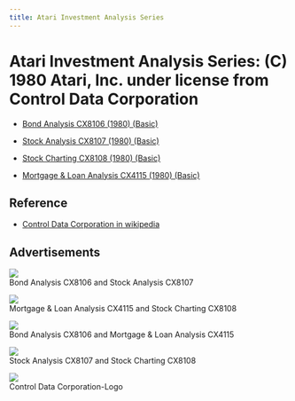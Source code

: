 ```yaml
---
title: Atari Investment Analysis Series
---
```

# Atari Investment Analysis Series: (C) 1980 Atari, Inc. under license from Control Data Corporation  
- [Bond Analysis CX8106 (1980) (Basic)](../Bond_Analysis/index.md)  
  
- [Stock Analysis CX8107 (1980) (Basic)](../Stock_Analysis/index.md)  
  
- [Stock Charting CX8108 (1980) (Basic)](../Stock_Charting/index.md)  
  
- [Mortgage & Loan Analysis CX4115 (1980) (Basic)](../Mortgage_and_Loan_Analysis/index.md)  
  
## Reference  
- [Control Data Corporation in wikipedia](https://en.wikipedia.org/wiki/Control_Data_Corporation)  
## Advertisements  
![](attachments/Atari+Investment+Analysis+Series+1.jpg)  
Bond Analysis CX8106 and Stock Analysis CX8107   
  
![](attachments/Atari+Investment+Analysis+Series+2.jpg)  
Mortgage & Loan Analysis CX4115 and Stock Charting CX8108   
  
![](attachments/Atari+Investment+Analysis+Series+3.jpg)  
Bond Analysis CX8106 and Mortgage & Loan Analysis CX4115   
  
![](attachments/Atari+Investment+Analysis+Series+4.jpg)  
Stock Analysis CX8107 and Stock Charting CX8108   
  
![](attachments/CDC-Logo.png)  
Control Data Corporation-Logo  
